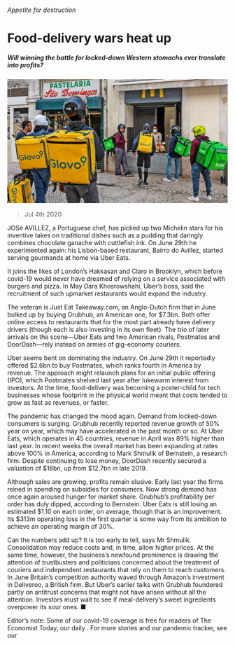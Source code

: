 ###### Appetite for destruction

# Food-delivery wars heat up 

##### Will winning the battle for locked-down Western stomachs ever translate into profits? 

![image](images/20200704_WBP003_1.jpg) 

> Jul 4th 2020 

JOSé AVILLEZ, a Portuguese chef, has picked up two Michelin stars for his inventive takes on traditional dishes such as a pudding that daringly combines chocolate ganache with cuttlefish ink. On June 29th he experimented again: his Lisbon-based restaurant, Bairro do Avillez, started serving gourmands at home via Uber Eats.

It joins the likes of London’s Hakkasan and Claro in Brooklyn, which before covid-19 would never have dreamed of relying on a service associated with burgers and pizza. In May Dara Khosrowshahi, Uber’s boss, said the recruitment of such upmarket restaurants would expand the industry.


The veteran is Just Eat Takeaway.com, an Anglo-Dutch firm that in June bulked up by buying Grubhub, an American one, for $7.3bn. Both offer online access to restaurants that for the most part already have delivery drivers (though each is also investing in its own fleet). The trio of later arrivals on the scene—Uber Eats and two American rivals, Postmates and DoorDash—rely instead on armies of gig-economy couriers.

Uber seems bent on dominating the industry. On June 29th it reportedly offered $2.6bn to buy Postmates, which ranks fourth in America by revenue. The approach might relaunch plans for an initial public offering (IPO), which Postmates shelved last year after lukewarm interest from investors. At the time, food-delivery was becoming a poster-child for tech businesses whose footprint in the physical world meant that costs tended to grow as fast as revenues, or faster.

The pandemic has changed the mood again. Demand from locked-down consumers is surging. Grubhub recently reported revenue growth of 50% year on year, which may have accelerated in the past month or so. At Uber Eats, which operates in 45 countries, revenue in April was 89% higher than last year. In recent weeks the overall market has been expanding at rates above 100% in America, according to Mark Shmulik of Bernstein, a research firm. Despite continuing to lose money, DoorDash recently secured a valuation of $16bn, up from $12.7bn in late 2019.

Although sales are growing, profits remain elusive. Early last year the firms reined in spending on subsidies for consumers. Now strong demand has once again aroused hunger for market share. Grubhub’s profitability per order has duly dipped, according to Bernstein. Uber Eats is still losing an estimated $1.10 on each order, on average, though that is an improvement. Its $313m operating loss in the first quarter is some way from its ambition to achieve an operating margin of 30%.

Can the numbers add up? It is too early to tell, says Mr Shmulik. Consolidation may reduce costs and, in time, allow higher prices. At the same time, however, the business’s newfound prominence is drawing the attention of trustbusters and politicians concerned about the treatment of couriers and independent restaurants that rely on them to reach customers. In June Britain’s competition authority waved through Amazon’s investment in Deliveroo, a British firm. But Uber’s earlier talks with Grubhub foundered partly on antitrust concerns that might not have arisen without all the attention. Investors must wait to see if meal-delivery’s sweet ingredients overpower its sour ones. ■

Editor’s note: Some of our covid-19 coverage is free for readers of The Economist Today, our daily . For more stories and our pandemic tracker, see our 

